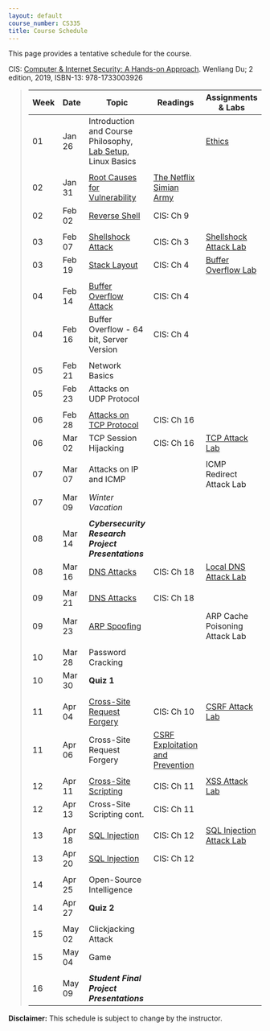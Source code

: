 ```yaml
---
layout: default
course_number: CS335
title: Course Schedule
---
```


This page provides a tentative schedule for the course.

CIS: <a href="https://www.amazon.com/Computer-Internet-Security-Hands-Approach/dp/1733003924">Computer & Internet Security: A Hands-on Approach</a>. Wenliang Du; 2 edition, 2019, ISBN-13: 978-1733003926

>  Week    | Date     | Topic        | Readings   | Assignments & Labs                                  
> -------- | -------- | ------------ | ---------- | -------------------------------------
> 01 | Jan 26 | Introduction and Course Philosophy, [Lab Setup](../labs/setup.html), Linux Basics | | [Ethics](../assignments/ethics.html)
> | | | |
> 02 | Jan 31 | [Root Causes for Vulnerability](../slides/01_Reason_Vulnerability.pdf) | [The Netflix Simian Army](https://netflixtechblog.com/the-netflix-simian-army-16e57fbab116) |
> 02 | Feb 02 | [Reverse Shell](../slides/09_Reverse_Shell.pdf)| CIS: Ch 9 | |  
> | | | |
> 03 | Feb 07 | [Shellshock Attack](../slides/03_Shellshock.pdf) | CIS: Ch 3 | [Shellshock Attack Lab](../labs/shellshock.html)
> 03 | Feb 19 | [Stack Layout](../slides/04_Buffer_Overflow.pdf) | CIS: Ch 4 | [Buffer Overflow Lab](../labs/buffer_overflow.html) 
> | | | |
> 04 | Feb 14 | [Buffer Overflow Attack](../slides/04_Buffer_Overflow.pdf) | CIS: Ch 4 |
> 04 | Feb 16 | Buffer Overflow - 64 bit, Server Version | CIS: Ch 4 | 
> | | | |
> 05 | Feb 21 | Network Basics | |
> 05 | Feb 23 | Attacks on UDP Protocol | |
> | | | |
> 06 | Feb 28 | [Attacks on TCP Protocol](../slides/16_TCP_Attack.pdf) | CIS: Ch 16 |
> 06 | Mar 02 | TCP Session Hijacking | CIS: Ch 16 | [TCP Attack Lab](../labs/tcp_attack.html)
> | | | |
> 07 | Mar 07 | Attacks on IP and ICMP | | ICMP Redirect Attack Lab
> 07 | Mar 09 | _Winter Vacation_ | |
> | | | |
> 08 | Mar 14 | *__Cybersecurity Research Project Presentations__* | |
> 08 | Mar 16 | [DNS Attacks](../slides/18_DNS_Attacks.pdf) | CIS: Ch 18 | [Local DNS Attack Lab](../labs/dns_attack.html)
> | | | |
> 09 | Mar 21 | [DNS Attacks](../slides/18_DNS_Attacks.pdf) | CIS: Ch 18 |
> 09 | Mar 23 | [ARP Spoofing](../slides/ARP_Spoofing.pdf) | | ARP Cache Poisoning Attack Lab
> | | | |
> 10 | Mar 28 | Password Cracking | |
> 10 | Mar 30 | __Quiz 1__ | |
> | | | |
> 11 | Apr 04 | [Cross-Site Request Forgery](../slides/10_Web_CSRF.pdf) | CIS: Ch 10 | [CSRF Attack Lab](../labs/csrf_attack.html)
> 11 | Apr 06 | Cross-Site Request Forgery | [CSRF Exploitation and Prevention](papers/csrf.pdf) |
> | | | |
> 12 | Apr 11 | [Cross-Site Scripting](../slides/11_Web_XSS.pdf) | CIS: Ch 11 | [XSS Attack Lab](../labs/xss_attack.html)
> 12 | Apr 13 | Cross-Site Scripting cont. | CIS: Ch 11 |
> | | | |
> 13 | Apr 18 | [SQL Injection](../slides/12_Web_SQL_Injection.pdf) | CIS: Ch 12 | [SQL Injection Attack Lab](../labs/sql_attack.html)
> 13 | Apr 20 | [SQL Injection](../slides/12_Web_SQL_Injection.pdf) | CIS: Ch 12 |
> | | | |
> 14 | Apr 25 | Open-Source Intelligence | |
> 14 | Apr 27 | __Quiz 2__ | |
> | | | |
> 15 | May 02 | Clickjacking Attack | |
> 15 | May 04 | Game | |
> | | | |
> 16 | May 09 | *__Student Final Project Presentations__*

**Disclaimer:** This schedule is subject to change by the instructor.
